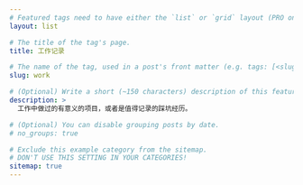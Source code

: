 ```yaml
---
# Featured tags need to have either the `list` or `grid` layout (PRO only).
layout: list

# The title of the tag's page.
title: 工作记录

# The name of the tag, used in a post's front matter (e.g. tags: [<slug>]).
slug: work

# (Optional) Write a short (~150 characters) description of this featured tag.
description: >
  工作中做过的有意义的项目，或者是值得记录的踩坑经历。

# (Optional) You can disable grouping posts by date.
# no_groups: true

# Exclude this example category from the sitemap.
# DON'T USE THIS SETTING IN YOUR CATEGORIES!
sitemap: true
---
```

